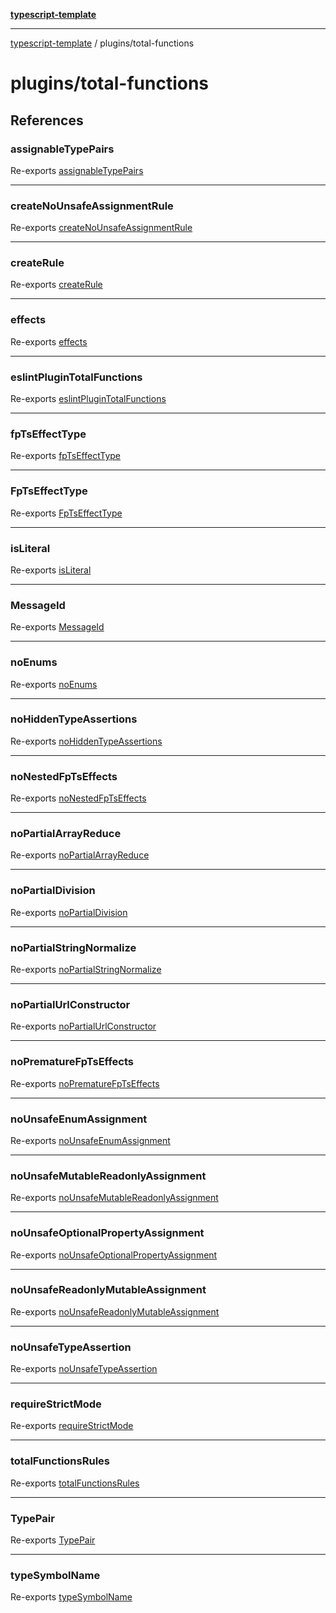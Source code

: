 [**typescript-template**](../README.md)

---

[typescript-template](../README.md) / plugins/total-functions

# plugins/total-functions

## References

### assignableTypePairs

Re-exports [assignableTypePairs](total-functions/rules/common.md#assignabletypepairs)

---

### createNoUnsafeAssignmentRule

Re-exports [createNoUnsafeAssignmentRule](total-functions/rules/unsafe-assignment-rule.md#createnounsafeassignmentrule)

---

### createRule

Re-exports [createRule](total-functions/rules/common.md#createrule)

---

### effects

Re-exports [effects](total-functions/rules/fp-ts.md#effects)

---

### eslintPluginTotalFunctions

Re-exports [eslintPluginTotalFunctions](total-functions/plugin.md#eslintplugintotalfunctions)

---

### fpTsEffectType

Re-exports [fpTsEffectType](total-functions/rules/fp-ts.md#fptseffecttype-1)

---

### FpTsEffectType

Re-exports [FpTsEffectType](total-functions/rules/fp-ts.md#fptseffecttype)

---

### isLiteral

Re-exports [isLiteral](total-functions/rules/common.md#isliteral)

---

### MessageId

Re-exports [MessageId](total-functions/rules/unsafe-assignment-rule.md#messageid)

---

### noEnums

Re-exports [noEnums](total-functions/rules/no-enums.md#noenums)

---

### noHiddenTypeAssertions

Re-exports [noHiddenTypeAssertions](total-functions/rules/no-hidden-type-assertions.md#nohiddentypeassertions)

---

### noNestedFpTsEffects

Re-exports [noNestedFpTsEffects](total-functions/rules/no-nested-fp-ts-effects.md#nonestedfptseffects)

---

### noPartialArrayReduce

Re-exports [noPartialArrayReduce](total-functions/rules/no-partial-array-reduce.md#nopartialarrayreduce)

---

### noPartialDivision

Re-exports [noPartialDivision](total-functions/rules/no-partial-division.md#nopartialdivision)

---

### noPartialStringNormalize

Re-exports [noPartialStringNormalize](total-functions/rules/no-partial-string-normalize.md#nopartialstringnormalize)

---

### noPartialUrlConstructor

Re-exports [noPartialUrlConstructor](total-functions/rules/no-partial-url-constructor.md#nopartialurlconstructor)

---

### noPrematureFpTsEffects

Re-exports [noPrematureFpTsEffects](total-functions/rules/no-premature-fp-ts-effects.md#noprematurefptseffects)

---

### noUnsafeEnumAssignment

Re-exports [noUnsafeEnumAssignment](total-functions/rules/no-unsafe-enum-assignment.md#nounsafeenumassignment)

---

### noUnsafeMutableReadonlyAssignment

Re-exports [noUnsafeMutableReadonlyAssignment](total-functions/rules/no-unsafe-mutable-readonly-assignment.md#nounsafemutablereadonlyassignment)

---

### noUnsafeOptionalPropertyAssignment

Re-exports [noUnsafeOptionalPropertyAssignment](total-functions/rules/no-unsafe-optional-property-assignment.md#nounsafeoptionalpropertyassignment)

---

### noUnsafeReadonlyMutableAssignment

Re-exports [noUnsafeReadonlyMutableAssignment](total-functions/rules/no-unsafe-readonly-mutable-assignment.md#nounsafereadonlymutableassignment)

---

### noUnsafeTypeAssertion

Re-exports [noUnsafeTypeAssertion](total-functions/rules/no-unsafe-type-assertion.md#nounsafetypeassertion)

---

### requireStrictMode

Re-exports [requireStrictMode](total-functions/rules/require-strict-mode.md#requirestrictmode)

---

### totalFunctionsRules

Re-exports [totalFunctionsRules](total-functions/rules/rules.md#totalfunctionsrules)

---

### TypePair

Re-exports [TypePair](total-functions/rules/common.md#typepair)

---

### typeSymbolName

Re-exports [typeSymbolName](total-functions/rules/common.md#typesymbolname)
